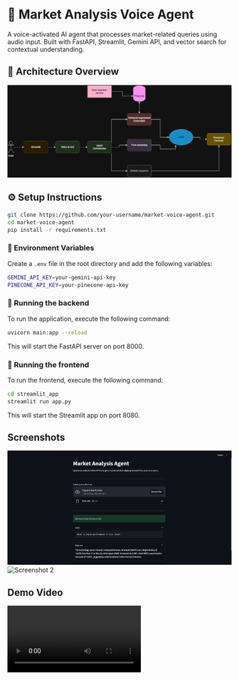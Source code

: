 # 🧠 Market Analysis Voice Agent

A voice-activated AI agent that processes market-related queries using audio input. Built with FastAPI, Streamlit, Gemini API, and vector search for contextual understanding.


## 📐 Architecture Overview

![Architecture Diagram](content/diagram.png)

## ⚙️ Setup Instructions


```bash
git clone https://github.com/your-username/market-voice-agent.git
cd market-voice-agent
pip install -r requirements.txt
```

### 🔑 Environment Variables

Create a `.env` file in the root directory and add the following variables:

```bash
GEMINI_API_KEY=your-gemini-api-key
PINECONE_API_KEY=your-pinecone-api-key
```

### 🚀 Running the backend

To run the application, execute the following command:

```bash
uvicorn main:app --reload

```

This will start the FastAPI server on port 8000.

### 🚀 Running the frontend
To run the frontend, execute the following command:

```bash
cd streamlit_app
streamlit run app.py
```

This will start the Streamlit app on port 8080.

## Screenshots
![Screenshot 1](content/ss1.png)
![Screenshot 2](screenshots/ss2.png)

## Demo Video
![Demo Video](content/demo.mp4)
